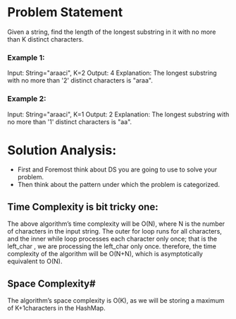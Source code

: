 # Problem Statement

Given a string, find the length of the longest substring in it with no more than K distinct characters.

### Example 1:

Input: String="araaci", K=2
Output: 4
Explanation: The longest substring with no more than '2' distinct characters is "araa".

### Example 2:

Input: String="araaci", K=1
Output: 2
Explanation: The longest substring with no more than '1' distinct characters is "aa".

# Solution Analysis:
- First and Foremost think about DS you are going to use to solve your problem.
- Then think about the pattern under which the problem is categorized.

## Time Complexity is bit tricky one:
The above algorithm’s time complexity will be O(N), where N is the number of characters in the input string. The outer for loop runs for all characters, 
and the inner while loop processes each character only once; that is the left_char , we are processing the left_char only once.
therefore, the time complexity of the algorithm will be O(N+N), which is asymptotically equivalent to O(N).

## Space Complexity#
The algorithm’s space complexity is O(K), as we will be storing a maximum of K+1characters in the HashMap.
